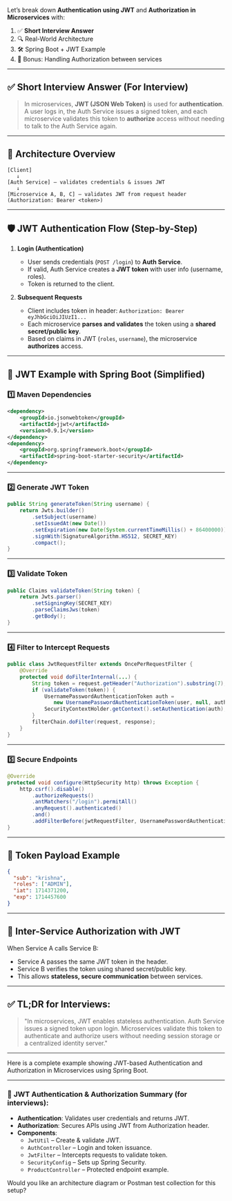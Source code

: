 Let’s break down **Authentication using JWT** and **Authorization in Microservices** with:

1. ✅ **Short Interview Answer**
2. 🔍 Real-World Architecture
3. 🛠️ Spring Boot + JWT Example
4. 📘 Bonus: Handling Authorization between services

---

## ✅ **Short Interview Answer (For Interview)**

> In microservices, **JWT (JSON Web Token)** is used for **authentication**. A user logs in, the Auth Service issues a signed token, and each microservice validates this token to **authorize** access without needing to talk to the Auth Service again.

---

## 🧱 Architecture Overview

```text
[Client]
   ↓
[Auth Service] — validates credentials & issues JWT
   ↓
[Microservice A, B, C] — validates JWT from request header (Authorization: Bearer <token>)
```

---

## 🛡️ **JWT Authentication Flow (Step-by-Step)**

1. **Login (Authentication)**

    * User sends credentials (`POST /login`) to **Auth Service**.
    * If valid, Auth Service creates a **JWT token** with user info (username, roles).
    * Token is returned to the client.

2. **Subsequent Requests**

    * Client includes token in header:
      `Authorization: Bearer eyJhbGciOiJIUzI1...`
    * Each microservice **parses and validates** the token using a **shared secret/public key**.
    * Based on claims in JWT (`roles`, `username`), the microservice **authorizes** access.

---

## 🔐 JWT Example with Spring Boot (Simplified)

### 1️⃣ Maven Dependencies

```xml
<dependency>
    <groupId>io.jsonwebtoken</groupId>
    <artifactId>jjwt</artifactId>
    <version>0.9.1</version>
</dependency>
<dependency>
    <groupId>org.springframework.boot</groupId>
    <artifactId>spring-boot-starter-security</artifactId>
</dependency>
```

---

### 2️⃣ Generate JWT Token

```java
public String generateToken(String username) {
    return Jwts.builder()
        .setSubject(username)
        .setIssuedAt(new Date())
        .setExpiration(new Date(System.currentTimeMillis() + 86400000)) // 1 day
        .signWith(SignatureAlgorithm.HS512, SECRET_KEY)
        .compact();
}
```

---

### 3️⃣ Validate Token

```java
public Claims validateToken(String token) {
    return Jwts.parser()
        .setSigningKey(SECRET_KEY)
        .parseClaimsJws(token)
        .getBody();
}
```

---

### 4️⃣ Filter to Intercept Requests

```java
public class JwtRequestFilter extends OncePerRequestFilter {
    @Override
    protected void doFilterInternal(...) {
        String token = request.getHeader("Authorization").substring(7);
        if (validateToken(token)) {
            UsernamePasswordAuthenticationToken auth =
               new UsernamePasswordAuthenticationToken(user, null, authorities);
            SecurityContextHolder.getContext().setAuthentication(auth);
        }
        filterChain.doFilter(request, response);
    }
}
```

---

### 5️⃣ Secure Endpoints

```java
@Override
protected void configure(HttpSecurity http) throws Exception {
    http.csrf().disable()
        .authorizeRequests()
        .antMatchers("/login").permitAll()
        .anyRequest().authenticated()
        .and()
        .addFilterBefore(jwtRequestFilter, UsernamePasswordAuthenticationFilter.class);
}
```

---

## 🧾 Token Payload Example

```json
{
  "sub": "krishna",
  "roles": ["ADMIN"],
  "iat": 1714371200,
  "exp": 1714457600
}
```

---

## 🔁 Inter-Service Authorization with JWT

When Service A calls Service B:

* Service A passes the same JWT token in the header.
* Service B verifies the token using shared secret/public key.
* This allows **stateless, secure communication** between services.

---

## ✅ TL;DR for Interviews:

> "In microservices, JWT enables stateless authentication. Auth Service issues a signed token upon login. Microservices validate this token to authenticate and authorize users without needing session storage or a centralized identity server."

---
Here is a complete example showing JWT-based Authentication and Authorization in Microservices using Spring Boot.

---

### 🔐 **JWT Authentication & Authorization Summary (for interviews)**:

* **Authentication**: Validates user credentials and returns JWT.
* **Authorization**: Secures APIs using JWT from Authorization header.
* **Components**:
    * `JwtUtil` – Create & validate JWT.
    * `AuthController` – Login and token issuance.
    * `JwtFilter` – Intercepts requests to validate token.
    * `SecurityConfig` – Sets up Spring Security.
    * `ProductController` – Protected endpoint example.

Would you like an architecture diagram or Postman test collection for this setup?
